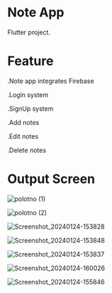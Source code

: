 # Note App 

 Flutter project.

# Feature

.Note app integrates Firebase

.Login system

.SignUp system

.Add notes

.Edit notes

.Delete notes

# Output Screen

![polotno (1)](https://github.com/atifrehman442/NoteAppFlutter/assets/78613062/c4bf7b4e-4e0a-4848-8f9f-9a3ac214f514)

![polotno (2)](https://github.com/atifrehman442/NoteAppFlutter/assets/78613062/9ae4d0ba-9e10-4ef8-9b8b-7be5588ab42c)

![Screenshot_20240124-153828](https://github.com/atifrehman442/NoteAppFlutter/assets/78613062/039c0669-da30-4556-a14c-5e87102a6254)

![Screenshot_20240124-153848](https://github.com/atifrehman442/NoteAppFlutter/assets/78613062/cfbcd537-3ddd-4c2f-8fe5-60c6392aa913)

![Screenshot_20240124-153837](https://github.com/atifrehman442/NoteAppFlutter/assets/78613062/f1d9e7fc-b28a-4a76-8ccb-0979e5cf1caf)

![Screenshot_20240124-160026](https://github.com/atifrehman442/NoteAppFlutter/assets/78613062/f0987c42-3eb0-4a81-ae1d-05bbc047d40a)

![Screenshot_20240124-155846](https://github.com/atifrehman442/NoteAppFlutter/assets/78613062/3eada21c-89c6-4ae0-a1a1-7cdc737a7458)




